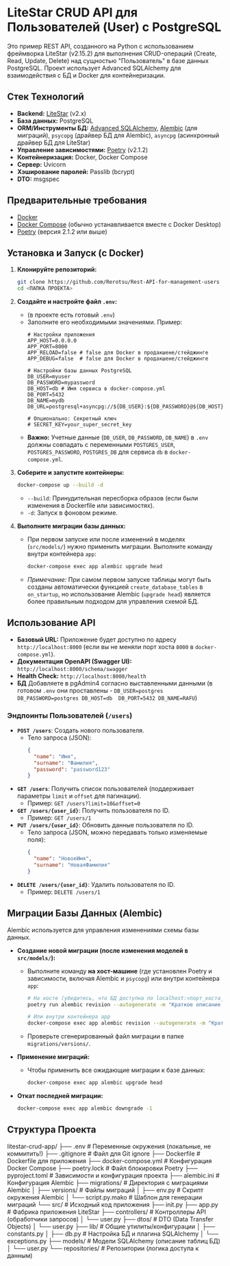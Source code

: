 # LiteStar CRUD API для Пользователей (User) с PostgreSQL

Это пример REST API, созданного на Python с использованием фреймворка LiteStar (v2.15.2) для выполнения CRUD-операций (Create, Read, Update, Delete) над сущностью "Пользователь" в базе данных PostgreSQL. Проект использует Advanced SQLAlchemy для взаимодействия с БД и Docker для контейнеризации.

## Стек Технологий

* **Backend:** [LiteStar](https://litestar.dev/) (v2.x)
* **База данных:** PostgreSQL
* **ORM/Инструменты БД:** [Advanced SQLAlchemy](https://github.com/litestar-org/advanced-alchemy), [Alembic](https://alembic.sqlalchemy.org/) (для миграций), `psycopg` (драйвер БД для Alembic), `asyncpg` (асинхронный драйвер БД для LiteStar)
* **Управление зависимостями:** [Poetry](https://python-poetry.org/) (v2.1.2)
* **Контейнеризация:** Docker, Docker Compose
* **Сервер:** Uvicorn
* **Хэширование паролей:** Passlib (bcrypt)
* **DTO:** msgspec

## Предварительные требования

* [Docker](https://docs.docker.com/engine/install/)
* [Docker Compose](https://docs.docker.com/compose/install/) (обычно устанавливается вместе с Docker Desktop)
* [Poetry](https://python-poetry.org/docs/#installation) (версия 2.1.2 или выше)

## Установка и Запуск (с Docker)

1.  **Клонируйте репозиторий:**
    ```bash
    git clone https://github.com/Rerotsu/Rest-API-for-management-users
    cd <ПАПКА ПРОЕКТА>
    ```

2.  **Создайте и настройте файл `.env`:**
    * (в проекте есть готовый `.env`)
    * Заполните его необходимыми значениями. Пример:
        ```env
        # Настройки приложения
        APP_HOST=0.0.0.0
        APP_PORT=8000
        APP_RELOAD=false # false для Docker в продакшене/стейджинге
        APP_DEBUG=false  # false для Docker в продакшене/стейджинге

        # Настройки базы данных PostgreSQL
        DB_USER=myuser
        DB_PASSWORD=mypassword
        DB_HOST=db # Имя сервиса в docker-compose.yml
        DB_PORT=5432
        DB_NAME=mydb
        DB_URL=postgresql+asyncpg://${DB_USER}:${DB_PASSWORD}@${DB_HOST}:${DB_PORT}/${DB_NAME}

        # Опционально: Секретный ключ
        # SECRET_KEY=your_super_secret_key
        ```
    * **Важно:** Учетные данные (`DB_USER`, `DB_PASSWORD`, `DB_NAME`) в `.env` должны совпадать с переменными `POSTGRES_USER`, `POSTGRES_PASSWORD`, `POSTGRES_DB` для сервиса `db` в `docker-compose.yml`.

3.  **Соберите и запустите контейнеры:**
    ```bash
    docker-compose up --build -d
    ```
    * `--build`: Принудительная пересборка образов (если были изменения в Dockerfile или зависимостях).
    * `-d`: Запуск в фоновом режиме.

4.  **Выполните миграции базы данных:**
    * При первом запуске или после изменений в моделях (`src/models/`) нужно применить миграции. Выполните команду внутри контейнера `app`:
        ```bash
        docker-compose exec app alembic upgrade head
        ```
    * *Примечание:* При самом первом запуске таблицы могут быть созданы автоматически функцией `create_database_tables` в `on_startup`, но использование Alembic (`upgrade head`) является более правильным подходом для управления схемой БД.

## Использование API

* **Базовый URL:** Приложение будет доступно по адресу `http://localhost:8000` (если вы не меняли порт хоста `8000` в `docker-compose.yml`).
* **Документация OpenAPI (Swagger UI):** `http://localhost:8000/schema/swagger`
* **Health Check:** `http://localhost:8000/health`
* **БД** Добавляете в pgAdmin4 согласно выставленными данными
(в готовом `.env` они проставлены -
`DB_USER=postgres
DB_PASSWORD=postgres
DB_HOST=db 
DB_PORT=5432
DB_NAME=RAFU`)

### Эндпоинты Пользователей (`/users`)

* **`POST /users`**: Создать нового пользователя.
    * Тело запроса (JSON):
        ```json
        {
          "name": "Имя",
          "surname": "Фамилия",
          "password": "password123"
        }
        ```
* **`GET /users`**: Получить список пользователей (поддерживает параметры `limit` и `offset` для пагинации).
    * Пример: `GET /users?limit=10&offset=0`
* **`GET /users/{user_id}`**: Получить пользователя по ID.
    * Пример: `GET /users/1`
* **`PUT /users/{user_id}`**: Обновить данные пользователя по ID.
    * Тело запроса (JSON, можно передавать только изменяемые поля):
        ```json
        {
          "name": "НовоеИмя",
          "surname": "НоваяФамилия"
        }
        ```
* **`DELETE /users/{user_id}`**: Удалить пользователя по ID.
    * Пример: `DELETE /users/1`

## Миграции Базы Данных (Alembic)

Alembic используется для управления изменениями схемы базы данных.

* **Создание новой миграции (после изменения моделей в `src/models/`):**
    * Выполните команду **на хост-машине** (где установлен Poetry и зависимости, включая Alembic и `psycopg`) или внутри контейнера `app`:
        ```bash
        # На хосте (убедитесь, что БД доступна по localhost:<порт_хоста_БД> или как настроено в alembic.ini)
        poetry run alembic revision --autogenerate -m "Краткое описание изменений"

        # Или внутри контейнера app
        docker-compose exec app alembic revision --autogenerate -m "Краткое описание изменений"
        ```
    * Проверьте сгенерированный файл миграции в папке `migrations/versions/`.

* **Применение миграций:**
    * Чтобы применить все ожидающие миграции к базе данных:
        ```bash
        docker-compose exec app alembic upgrade head
        ```

* **Откат последней миграции:**
    ```bash
    docker-compose exec app alembic downgrade -1
    ```



## Структура Проекта


litestar-crud-app/
├── .env                   # Переменные окружения (локальные, не коммитить!)
├── .gitignore             # Файл для Git ignore
├── Dockerfile             # Dockerfile для приложения
├── docker-compose.yml     # Конфигурация Docker Compose
├── poetry.lock            # Файл блокировки Poetry
├── pyproject.toml         # Зависимости и конфигурация проекта
├── alembic.ini            # Конфигурация Alembic
├── migrations/            # Директория с миграциями Alembic
│   ├── versions/          # Файлы миграций
│   ├── env.py             # Скрипт окружения Alembic
│   └── script.py.mako     # Шаблон для генерации миграций
└── src/                   # Исходный код приложения
├── init.py
├── app.py             # Фабрика приложения LiteStar
├── controllers/       # Контроллеры API (обработчики запросов)
│   └── user.py
├── dtos/              # DTO (Data Transfer Objects)
│   └── user.py
├── lib/               # Общие утилиты/конфигурации
│   ├── constants.py
│   ├── db.py          # Настройка БД и плагина SQLAlchemy
│   └── exceptions.py
├── models/            # Модели SQLAlchemy (описание таблиц БД)
│   └── user.py
└── repositories/      # Репозитории (логика доступа к данным)
